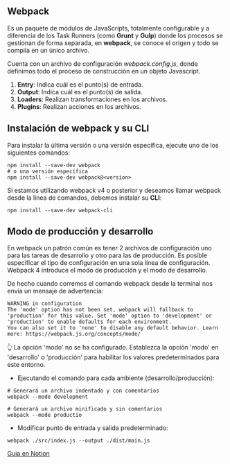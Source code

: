 ## Webpack

Es un paquete de módulos de JavaScripts, totalmente configurable y a diferencia de los Task Runners (como **Grunt** y **Gulp**) donde los procesos se gestionan de forma separada, en **webpack**, se conoce el origen y todo se compila en un único archivo.

Cuenta con un archivo de configuración *webpack.config.js*, donde definimos todo el proceso de construcción en un objeto Javascript.

1. **Entry**: Indica cuál es el punto(s) de entrada.
1. **Output**: Indica cuál es el punto(s) de salida.
1. **Loaders**: Realizan transformaciones en los archivos.
1. **Plugins**: Realizan acciones en los archivos.

## Instalación de webpack y su CLI

Para instalar la última versión o una versión específica, ejecute uno de los siguientes comandos:

```
npm install --save-dev webpack
# o una versión específica
npm install --save-dev webpack@<version>
```

Si estamos utilizando webpack v4 o posterior y deseamos llamar webpack desde la línea de comandos, debemos instalar su **CLI**:

```
npm install --save-dev webpack-cli
```

## Modo de producción y desarrollo

En webpack un patrón común es tener 2 archivos de configuración uno para las tareas de desarrollo y otro para las de producción. Es posible especificar el tipo de configuración en una sola línea de configuración. Webpack 4 introduce el modo de producción y el modo de desarrollo.

De hecho cuando corremos el comando webpack desde la terminal nos envía un mensaje de advertencia:

```
WARNING in configuration
The 'mode' option has not been set, webpack will fallback to 'production' for this value. Set 'mode' option to 'development' or 'production' to enable defaults for each environment.
You can also set it to 'none' to disable any default behavior. Learn more: https://webpack.js.org/concepts/mode/
```

👆 La opción 'modo' no se ha configurado. Establezca la opción 'modo' en 'desarrollo' o 'producción' para habilitar los valores predeterminados para este entorno.

- Ejecutando el comando para cada ambiente (desarrollo/producción):

```
# Generará un archivo indentado y con comentarios
webpack --mode development

# Generará un archivo minificado y sin comentarios
webpack --mode productio
```

- Modificar punto de entrada y salida predeterminado:

```
webpack ./src/index.js --output ./dist/main.js
```

[Guia en Notion](https://www.notion.so/Curso-de-Webpack-797d35d9af4a4c13b5ddfa3160e953ed)
